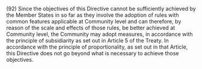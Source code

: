 (92) Since the objectives of this Directive cannot be sufficiently achieved by the Member States in so far as they involve the adoption of rules with common features applicable at Community level and can therefore, by reason of the scale and effects of those rules, be better achieved at Community level, the Community may adopt measures, in accordance with the principle of subsidiarity as set out in Article 5 of the Treaty. In accordance with the principle of proportionality, as set out in that Article, this Directive does not go beyond what is necessary to achieve those objectives.